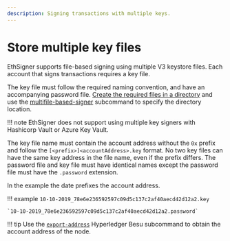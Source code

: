 ```yaml
---
description: Signing transactions with multiple keys.
---
```


# Store multiple key files

EthSigner supports file-based signing using multiple V3 keystore files. Each account that signs
transactions requires a key file.

The key file must follow the required naming convention, and have an accompanying password file.
[Create the required files in a directory](../Tutorials/Multifile.md) and use the
[multifile-based-signer](../Reference/CLI/CLI-Syntax.md#multifile-options) subcommand to specify
the directory location.

!!! note
    EthSigner does not support using multiple key signers with Hashicorp Vault or Azure Key Vault.

The key file name must contain the account address without the `0x` prefix and follow the `[<prefix>]<accountAddress>.key` format. No two key files can have the same key address in the file name, even if the prefix differs. The password file and key file must have identical names except the password file must have the `.password` extension. 

In the example the date prefixes the account address.

!!! example
    `10-10-2019_78e6e236592597c09d5c137c2af40aecd42d12a2.key`

    `10-10-2019_78e6e236592597c09d5c137c2af40aecd42d12a2.password`

!!! tip
    Use the [`export-address`](https://besu.hyperledger.org/en/latest/Reference/CLI/CLI-Subcommands/#export-address) Hyperledger Besu subcommand to obtain the account address of the node.
